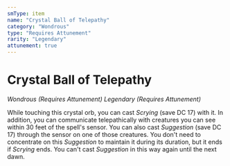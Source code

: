 ```yaml
---
smType: item
name: "Crystal Ball of Telepathy"
category: "Wondrous"
type: "Requires Attunement"
rarity: "Legendary"
attunement: true
---
```


# Crystal Ball of Telepathy
*Wondrous (Requires Attunement) Legendary (Requires Attunement)*

While touching this crystal orb, you can cast *Scrying* (save DC 17) with it. In addition, you can communicate telepathically with creatures you can see within 30 feet of the spell's sensor. You can also cast *Suggestion* (save DC 17) through the sensor on one of those creatures. You don't need to concentrate on this *Suggestion* to maintain it during its duration, but it ends if *Scrying* ends. You can't cast *Suggestion* in this way again until the next dawn.
